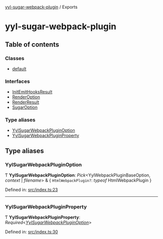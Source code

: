 [yyl-sugar-webpack-plugin](README.md) / Exports

# yyl-sugar-webpack-plugin

## Table of contents

### Classes

- [default](classes/default.md)

### Interfaces

- [InitEmitHooksResult](interfaces/initemithooksresult.md)
- [RenderOption](interfaces/renderoption.md)
- [RenderResult](interfaces/renderresult.md)
- [SugarOption](interfaces/sugaroption.md)

### Type aliases

- [YylSugarWebpackPluginOption](modules.md#yylsugarwebpackpluginoption)
- [YylSugarWebpackPluginProperty](modules.md#yylsugarwebpackpluginproperty)

## Type aliases

### YylSugarWebpackPluginOption

Ƭ **YylSugarWebpackPluginOption**: *Pick*<YylWebpackPluginBaseOption, *context* \| *filename*\> & { `HtmlWebpackPlugin?`: *typeof* HtmlWebpackPlugin  }

Defined in: [src/index.ts:23](https://github.com/jackness1208/yyl-sugar-webpack-plugin/blob/0ff4c17/src/index.ts#L23)

___

### YylSugarWebpackPluginProperty

Ƭ **YylSugarWebpackPluginProperty**: *Required*<[*YylSugarWebpackPluginOption*](modules.md#yylsugarwebpackpluginoption)\>

Defined in: [src/index.ts:30](https://github.com/jackness1208/yyl-sugar-webpack-plugin/blob/0ff4c17/src/index.ts#L30)
